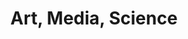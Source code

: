 ---
title: |
  Art, Media, Science
ongoing: false
years: 2022
categories:
- Design
- Software Engineering
link: https://artmediascience.com/
description: >
  With [Michael Fehrenbach](https://michaelfehrenbach.com/), I designed and built a website for Chris McGlinchey, a former senior conservator at MoMA.
---